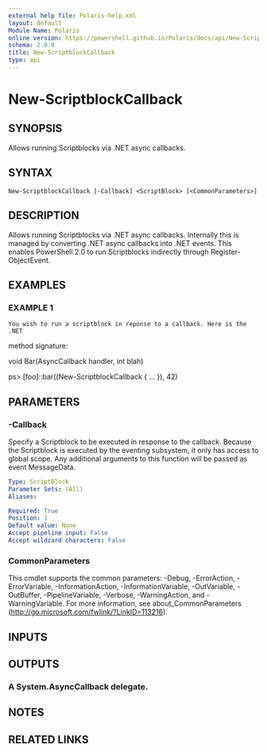 ```yaml
---
external help file: Polaris-help.xml
layout: default
Module Name: Polaris
online version: https://powershell.github.io/Polaris/docs/api/New-ScriptblockCallback.html
schema: 2.0.0
title: New-ScriptblockCallback
type: api
---
```


# New-ScriptblockCallback

## SYNOPSIS
Allows running Scriptblocks via .NET async callbacks.

## SYNTAX

```
New-ScriptblockCallback [-Callback] <ScriptBlock> [<CommonParameters>]
```

## DESCRIPTION
Allows running Scriptblocks via .NET async callbacks.
Internally this is
managed by converting .NET async callbacks into .NET events.
This enables
PowerShell 2.0 to run Scriptblocks indirectly through Register-ObjectEvent.

## EXAMPLES

### EXAMPLE 1
```
You wish to run a scriptblock in reponse to a callback. Here is the .NET
```

method signature:

void Bar(AsyncCallback handler, int blah)

ps\> \[foo\]::bar((New-ScriptblockCallback { ...
}), 42)

## PARAMETERS

### -Callback
Specify a Scriptblock to be executed in response to the callback.
Because the Scriptblock is executed by the eventing subsystem, it only has
access to global scope.
Any additional arguments to this function will be
passed as event MessageData.

```yaml
Type: ScriptBlock
Parameter Sets: (All)
Aliases:

Required: True
Position: 1
Default value: None
Accept pipeline input: False
Accept wildcard characters: False
```

### CommonParameters
This cmdlet supports the common parameters: -Debug, -ErrorAction, -ErrorVariable, -InformationAction, -InformationVariable, -OutVariable, -OutBuffer, -PipelineVariable, -Verbose, -WarningAction, and -WarningVariable.
For more information, see about_CommonParameters (http://go.microsoft.com/fwlink/?LinkID=113216).

## INPUTS

## OUTPUTS

### A System.AsyncCallback delegate.
## NOTES

## RELATED LINKS
